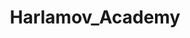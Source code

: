 ---
title: Harlamov_Academy
src: https://kharlamov-academy.ru/

name: Сайт хоккейной академии Харламова
desc: Создан дизайн с нуля, адаптивно сверстан и посажен на хостинг.
img_url: /assets/images/src/Portfolio/HarlamovAcademy.jpg
---